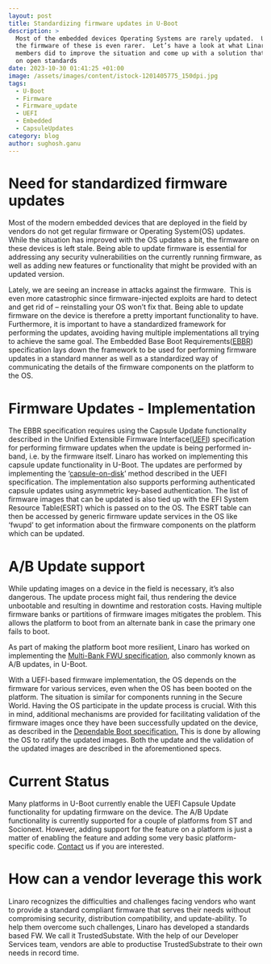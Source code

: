 ```yaml
---
layout: post
title: Standardizing firmware updates in U-Boot
description: >
  Most of the embedded devices Operating Systems are rarely updated.  Updating
  the firmware of these is even rarer.  Let’s have a look at what Linaro and its
  members did to improve the situation and come up with a solution that’s based
  on open standards
date: 2023-10-30 01:41:25 +01:00
image: /assets/images/content/istock-1201405775_150dpi.jpg
tags:
  - U-Boot
  - Firmware
  - Firmware_update
  - UEFI
  - Embedded
  - CapsuleUpdates
category: blog
author: sughosh.ganu
---
```

# Need for standardized firmware updates

Most of the modern embedded devices that are deployed in the field by vendors do not get regular firmware or Operating System(OS) updates. While the situation has improved with the OS updates a bit, the firmware on these devices is left stale. Being able to update firmware is essential for addressing any security vulnerabilities on the currently running firmware, as well as adding new features or functionality that might be provided with an updated version. 

Lately, we are seeing an increase in attacks against the firmware.  This is even more catastrophic since firmware-injected exploits are hard to detect and get rid of – reinstalling your OS won’t fix that. Being able to update firmware on the device is therefore a pretty important functionality to have. Furthermore, it is important to have a standardized framework for performing the updates, avoiding having multiple implementations all trying to achieve the same goal. The Embedded Base Boot Requirements([EBBR](https://arm-software.github.io/ebbr/)) specification lays down the framework to be used for performing firmware updates in a standard manner as well as a standardized way of communicating the details of the firmware components on the platform to the OS.

# Firmware Updates - Implementation

The EBBR specification requires using the Capsule Update functionality described in the Unified Extensible Firmware Interface([UEFI](https://uefi.org/)) specification for performing firmware updates when the update is being performed in-band, i.e. by the firmware itself. Linaro has worked on implementing this capsule update functionality in U-Boot. The updates are performed by implementing the ‘[capsule-on-disk](https://uefi.org/specs/UEFI/2.10/08_Services_Runtime_Services.html#delivery-of-capsules-via-file-on-mass-storage-device)’ method described in the UEFI specification. The implementation also supports performing authenticated capsule updates using asymmetric key-based authentication. The list of firmware images that can be updated is also tied up with the EFI System Resource Table(ESRT) which is passed on to the OS. The ESRT table can then be accessed by generic firmware update services in the OS like ‘fwupd’ to get information about the firmware components on the platform which can be updated.

# A/B Update support

While updating images on a device in the field is necessary, it’s also dangerous. The update process might fail, thus rendering the device unbootable and resulting in downtime and restoration costs. Having multiple firmware banks or partitions of firmware images mitigates the problem. This allows the platform to boot from an alternate bank in case the primary one fails to boot.

As part of making the platform boot more resilient, Linaro has worked on implementing the [Multi-Bank FWU specification](https://developer.arm.com/documentation/den0118/b?lang=en), also commonly known as A/B updates, in U-Boot.

With a UEFI-based firmware implementation, the OS depends on the firmware for various services, even when the OS has been booted on the platform. The situation is similar for components running in the Secure World. Having the OS participate in the update process is crucial. With this in mind, additional mechanisms are provided for facilitating validation of the firmware images once they have been successfully updated on the device, as described in the [Dependable Boot specification.](https://gitlab.com/Linaro/trustedsubstrate/mbfw/uploads/3d0d7d11ca9874dc9115616b418aa330/mbfw.pdf) This is done by allowing the OS to ratify the updated images. Both the update and the validation of the updated images are described in the aforementioned specs.

# Current Status

Many platforms in U-Boot currently enable the UEFI Capsule Update functionality for updating firmware on the device. The A/B Update functionality is currently supported for a couple of platforms from ST and Socionext. However, adding support for the feature on a platform is just a matter of enabling the feature and adding some very basic platform-specific code. [Contact](mailto:support@linaro.org) us if you are interested.

# How can a vendor leverage this work

Linaro recognizes the difficulties and challenges facing vendors who want to provide a standard compliant firmware that serves their needs without compromising security, distribution compatibility, and update-ability. To help them overcome such challenges, Linaro has developed a standards based FW. We call it TrustedSubstate. With the help of our Developer Services team, vendors are able to productise TrustedSubstrate to their own needs in record time.